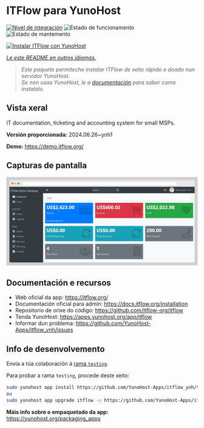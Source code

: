 <!--
NOTA: Este README foi creado automáticamente por <https://github.com/YunoHost/apps/tree/master/tools/readme_generator>
NON debe editarse manualmente.
-->

# ITFlow para YunoHost

[![Nivel de integración](https://dash.yunohost.org/integration/itflow.svg)](https://ci-apps.yunohost.org/ci/apps/itflow/) ![Estado de funcionamento](https://ci-apps.yunohost.org/ci/badges/itflow.status.svg) ![Estado de mantemento](https://ci-apps.yunohost.org/ci/badges/itflow.maintain.svg)

[![Instalar ITFlow con YunoHost](https://install-app.yunohost.org/install-with-yunohost.svg)](https://install-app.yunohost.org/?app=itflow)

*[Le este README en outros idiomas.](./ALL_README.md)*

> *Este paquete permíteche instalar ITFlow de xeito rápido e doado nun servidor YunoHost.*  
> *Se non usas YunoHost, le a [documentación](https://yunohost.org/install) para saber como instalalo.*

## Vista xeral

IT documentation, ticketing and accounting system for small MSPs.

**Versión proporcionada:** 2024.06.26~ynh1

**Demo:** <https://demo.itflow.org/>

## Capturas de pantalla

![Captura de pantalla de ITFlow](./doc/screenshots/readme.gif)

## Documentación e recursos

- Web oficial da app: <https://itflow.org/>
- Documentación oficial para admin: <https://docs.itflow.org/installation>
- Repositorio de orixe do código: <https://github.com/itflow-org/itflow>
- Tenda YunoHost: <https://apps.yunohost.org/app/itflow>
- Informar dun problema: <https://github.com/YunoHost-Apps/itflow_ynh/issues>

## Info de desenvolvemento

Envía a túa colaboración á [rama `testing`](https://github.com/YunoHost-Apps/itflow_ynh/tree/testing).

Para probar a rama `testing`, procede deste xeito:

```bash
sudo yunohost app install https://github.com/YunoHost-Apps/itflow_ynh/tree/testing --debug
ou
sudo yunohost app upgrade itflow -u https://github.com/YunoHost-Apps/itflow_ynh/tree/testing --debug
```

**Máis info sobre o empaquetado da app:** <https://yunohost.org/packaging_apps>
